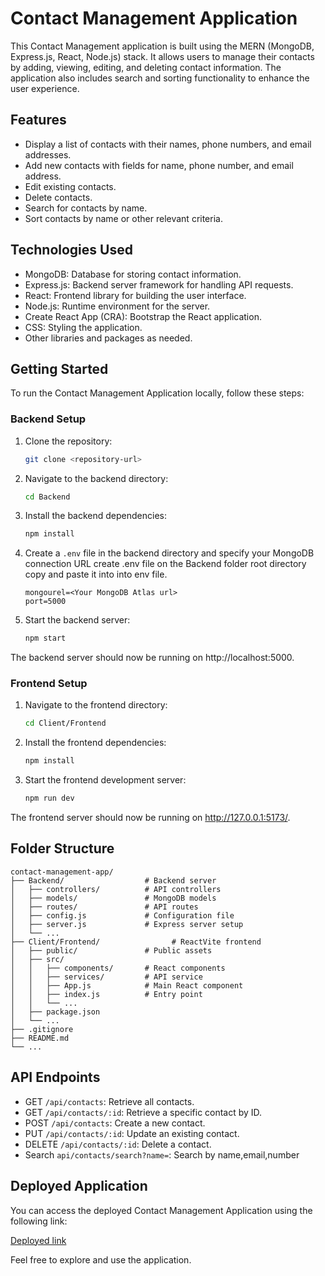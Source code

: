 # Contact Management Application

This Contact Management application is built using the MERN (MongoDB, Express.js, React, Node.js) stack. It allows users to manage their contacts by adding, viewing, editing, and deleting contact information. The application also includes search and sorting functionality to enhance the user experience.


## Features

- Display a list of contacts with their names, phone numbers, and email addresses.
- Add new contacts with fields for name, phone number, and email address.
- Edit existing contacts.
- Delete contacts.
- Search for contacts by name.
- Sort contacts by name or other relevant criteria.

## Technologies Used

- MongoDB: Database for storing contact information.
- Express.js: Backend server framework for handling API requests.
- React: Frontend library for building the user interface.
- Node.js: Runtime environment for the server.
- Create React App (CRA): Bootstrap the React application.
- CSS: Styling the application.
- Other libraries and packages as needed.

## Getting Started

To run the Contact Management Application locally, follow these steps:

### Backend Setup

1. Clone the repository:

   ```bash
   git clone <repository-url>
   ```

2. Navigate to the backend directory:

   ```bash
   cd Backend
   ```

3. Install the backend dependencies:

   ```bash
   npm install
   ```

4. Create a `.env` file in the backend directory and specify your MongoDB connection URL create  .env file on the Backend folder root directory copy and paste it into into env file.

   ```env
   mongourel=<Your MongoDB Atlas url>
   port=5000
   ```

5. Start the backend server:

   ```bash
   npm start
   ```

The backend server should now be running on http://localhost:5000.

### Frontend Setup

1. Navigate to the frontend directory:

   ```bash
   cd Client/Frontend
   ```

2. Install the frontend dependencies:

   ```bash
   npm install
   ```

3. Start the frontend development server:

   ```bash
   npm run dev
   ```

The frontend server should now be running on http://127.0.0.1:5173/.
## Folder Structure

```
contact-management-app/
├── Backend/                  # Backend server
│   ├── controllers/          # API controllers
│   ├── models/               # MongoDB models
│   ├── routes/               # API routes
│   ├── config.js             # Configuration file
│   ├── server.js             # Express server setup
│   └── ...
├── Client/Frontend/                # ReactVite frontend
│   ├── public/               # Public assets
│   ├── src/
│   │   ├── components/       # React components
│   │   ├── services/         # API service
│   │   ├── App.js            # Main React component
│   │   ├── index.js          # Entry point
│   │   └── ...
│   ├── package.json
│   └── ...
├── .gitignore
├── README.md
└── ...
```


## API Endpoints

- GET `/api/contacts`: Retrieve all contacts.
- GET `/api/contacts/:id`: Retrieve a specific contact by ID.
- POST `/api/contacts`: Create a new contact.
- PUT `/api/contacts/:id`: Update an existing contact.
- DELETE `/api/contacts/:id`: Delete a contact.
- Search `api/contacts/search?name=`: Search by name,email,number

## Deployed Application

You can access the deployed Contact Management Application using the following link:

[Deployed link](https://contact-managmentadesh.netlify.app/)

Feel free to explore and use the application.




